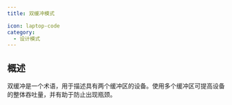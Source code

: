 ```yaml
---
title: 双缓冲模式

icon: laptop-code
category:
  - 设计模式
---
```


## 概述

双缓冲是一个术语，用于描述具有两个缓冲区的设备。使用多个缓冲区可提高设备的整体吞吐量，并有助于防止出现瓶颈。

